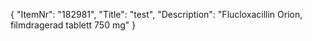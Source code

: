 {
  "ItemNr": "182981",
  "Title": "test",
  "Description": "Flucloxacillin Orion, filmdragerad tablett 750 mg"
}